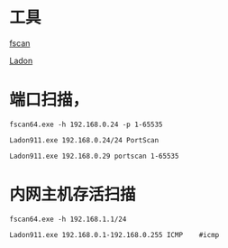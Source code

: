 # 工具

[fscan](https://github.com/shadow1ng/fscan)

[Ladon](https://github.com/k8gege/Ladon)


# 端口扫描，
```
fscan64.exe -h 192.168.0.24 -p 1-65535
```

```
Ladon911.exe 192.168.0.24/24 PortScan

Ladon911.exe 192.168.0.29 portscan 1-65535
```

# 内网主机存活扫描

```
fscan64.exe -h 192.168.1.1/24 
```

```
Ladon911.exe 192.168.0.1-192.168.0.255 ICMP    #icmp
```